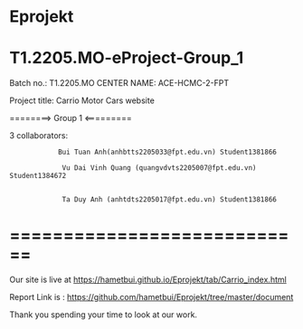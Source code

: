 # Eprojekt
# T1.2205.MO-eProject-Group_1
Batch no.: T1.2205.MO
CENTER NAME: ACE-HCMC-2-FPT 

Project title: Carrio Motor Cars website

========> Group 1 <=========

3 collaborators: 

                Bui Tuan Anh(anhbtts2205033@fpt.edu.vn) Student1381866

                 Vu Dai Vinh Quang (quangvdvts2205007@fpt.edu.vn) Student1384672 

                 
                 Ta Duy Anh (anhtdts2205017@fpt.edu.vn) Student1381866

                 

                 
============================
=======
Our  site is live at https://hametbui.github.io/Eprojekt/tab/Carrio_index.html


Report Link is : https://github.com/hametbui/Eprojekt/tree/master/document
 
 Thank you spending your time to look at our work.


